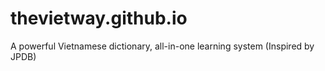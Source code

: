 # thevietway.github.io
A powerful Vietnamese dictionary, all-in-one learning system (Inspired by JPDB)
